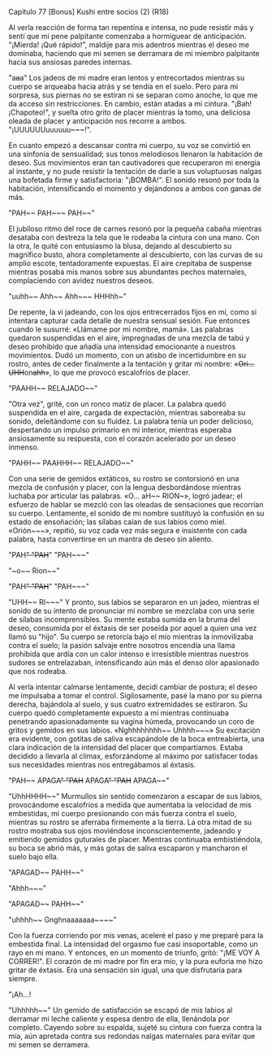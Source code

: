 
Capítulo 77 [Bonus] Kushi entre socios (2) (R18)

Al verla reacción de forma tan repentina e intensa, no pude resistir más y sentí que mi pene palpitante comenzaba a hormiguear de anticipación. "¡Mierda! ¡Qué rápido!", maldije para mis adentros mientras el deseo me dominaba, haciendo que mi semen se derramara de mi miembro palpitante hacia sus ansiosas paredes internas.

"a~~a~~a" Los jadeos de mi madre eran lentos y entrecortados mientras su cuerpo se arqueaba hacia atrás y se tendía en el suelo. Pero para mi sorpresa, sus piernas no se estiran ni se separan como anoche, lo que me da acceso sin restricciones. En cambio, están atadas a mi cintura. "¡Bah! ¡Chapoteo!", y suelta otro grito de placer mientras la tomo, una deliciosa oleada de placer y anticipación nos recorre a ambos. "¡UUUUUUuuuuuu~~~!".

En cuanto empezó a descansar contra mi cuerpo, su voz se convirtió en una sinfonía de sensualidad; sus tonos melodiosos llenaron la habitación de deseo. Sus movimientos eran tan cautivadores que recuperaron mi energía al instante, y no pude resistir la tentación de darle a sus voluptuosas nalgas una bofetada firme y satisfactoria: "¡BOMBA!". El sonido resonó por toda la habitación, intensificando el momento y dejándonos a ambos con ganas de más.

"PAH~~ PAH~~~ PAH~~"

El jubiloso ritmo del roce de carnes resonó por la pequeña cabaña mientras desataba con destreza la tela que le rodeaba la cintura con una mano. Con la otra, le quité con entusiasmo la blusa, dejando al descubierto su magnífico busto, ahora completamente al descubierto, con las curvas de su amplio escote, tentadoramente expuestas. El aire crepitaba de suspense mientras posaba mis manos sobre sus abundantes pechos maternales, complaciendo con avidez nuestros deseos.

"uuhh~~ Ahh~~ Ahh~~~ HHHhh~"

De repente, la vi jadeando, con los ojos entrecerrados fijos en mí, como si intentara capturar cada detalle de nuestra sensual sesión. Fue entonces cuando le susurré: «Llámame por mi nombre, mamá». Las palabras quedaron suspendidas en el aire, impregnadas de una mezcla de tabú y deseo prohibido que añadía una intensidad emocionante a nuestros movimientos. Dudó un momento, con un atisbo de incertidumbre en su rostro, antes de ceder finalmente a la tentación y gritar mi nombre: «~~Ori... UHH~~on~~ahh~~», lo que me provocó escalofríos de placer.

"PAAHH~~ RELAJADO~~"

"Otra vez", grité, con un ronco matiz de placer. La palabra quedó suspendida en el aire, cargada de expectación, mientras saboreaba su sonido, deleitándome con su fluidez. La palabra tenía un poder delicioso, despertando un impulso primario en mi interior, mientras esperaba ansiosamente su respuesta, con el corazón acelerado por un deseo inmenso.

"PAHH~~ PAAHHH~~ RELAJADO~~"

Con una serie de gemidos extáticos, su rostro se contorsionó en una mezcla de confusión y placer, con la lengua desbordándose mientras luchaba por articular las palabras. «O... aH~~ RION~», logró jadear; el esfuerzo de hablar se mezcló con las oleadas de sensaciones que recorrían su cuerpo. Lentamente, el sonido de mi nombre sustituyó la confusión en su estado de ensoñación; las sílabas caían de sus labios como miel. «Orión~~~», repitió, su voz cada vez más segura e insistente con cada palabra, hasta convertirse en un mantra de deseo sin aliento.

"PAH~~" "PAH~~" "PAH~~~"

"~o~~ Rion~~"

"PAH~~" "PAH~~" "PAH~~~"

"UHH~~ RI~~~" Y pronto, sus labios se separaron en un jadeo, mientras el sonido de su intento de pronunciar mi nombre se mezclaba con una serie de sílabas incomprensibles. Su mente estaba sumida en la bruma del deseo, consumida por el éxtasis de ser poseída por aquel a quien una vez llamó su "hijo". Su cuerpo se retorcía bajo el mío mientras la inmovilizaba contra el suelo; la pasión salvaje entre nosotros encendía una llama prohibida que ardía con un calor intenso e irresistible mientras nuestros sudores se entrelazaban, intensificando aún más el denso olor apasionado que nos rodeaba.

Al verla intentar calmarse lentamente, decidí cambiar de postura; el deseo me impulsaba a tomar el control. Sigilosamente, pasé la mano por su pierna derecha, bajándola al suelo, y sus cuatro extremidades se estiraron. Su cuerpo quedó completamente expuesto a mí mientras continuaba penetrando apasionadamente su vagina húmeda, provocando un coro de gritos y gemidos en sus labios. «Nghhhhhhhh~~ Uhhhh~~~» Su excitación era evidente, con gotitas de saliva escapándole de la boca entreabierta, una clara indicación de la intensidad del placer que compartíamos. Estaba decidido a llevarla al clímax, esforzándome al máximo por satisfacer todas sus necesidades mientras nos entregábamos al éxtasis.

"PAH~~ APAGA~~" "PAH~~ APAGA~~" "PAH~~ APAGA~~"

"UhhHHHH~~" Murmullos sin sentido comenzaron a escapar de sus labios, provocándome escalofríos a medida que aumentaba la velocidad de mis embestidas, mi cuerpo presionando con más fuerza contra el suelo, mientras su rostro se aferraba firmemente a la tierra. La otra mitad de su rostro mostraba sus ojos moviéndose inconscientemente, jadeando y emitiendo gemidos guturales de placer. Mientras continuaba embistiéndola, su boca se abrió más, y más gotas de saliva escaparon y mancharon el suelo bajo ella.

"APAGAD~~ PAHH~~"

"Ahhh~~~"

"APAGAD~~ PAHH~~"

"uhhhh~~ Gnghnaaaaaaa~~~~"

Con la fuerza corriendo por mis venas, aceleré el paso y me preparé para la embestida final. La intensidad del orgasmo fue casi insoportable, como un rayo en mi mano. Y entonces, en un momento de triunfo, gritó: "¡ME VOY A CORRER!". El corazón de mi madre por fin era mío, y la pura euforia me hizo gritar de éxtasis. Era una sensación sin igual, una que disfrutaría para siempre.

"¡Ah...!

"Uhhhhh~~" Un gemido de satisfacción se escapó de mis labios al derramar mi leche caliente y espesa dentro de ella, llenándola por completo. Cayendo sobre su espalda, sujeté su cintura con fuerza contra la mía, aún apretada contra sus redondas nalgas maternales para evitar que mi semen se derramera.